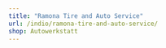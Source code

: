 ```yaml
---
title: "Ramona Tire and Auto Service"
url: /indio/ramona-tire-and-auto-service/
shop: Autowerkstatt
---
```

